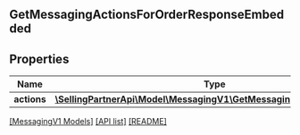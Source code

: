 ## GetMessagingActionsForOrderResponseEmbedded

## Properties

Name | Type | Description | Notes
------------ | ------------- | ------------- | -------------
**actions** | [**\SellingPartnerApi\Model\MessagingV1\GetMessagingActionResponse[]**](GetMessagingActionResponse.md) |  |

[[MessagingV1 Models]](../) [[API list]](../../Api) [[README]](../../../README.md)
